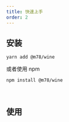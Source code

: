 ```yaml
---
title: 快速上手
order: 2
---
```


## 安装

```shell
yarn add @m78/wine
```

或者使用 npm

```shell
npm install @m78/wine
```

<br/>

## 使用

<code src="./play.tsx" />
